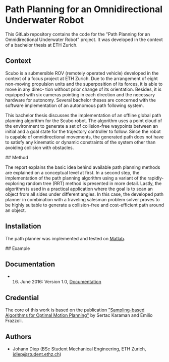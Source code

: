 # Path Planning for an Omnidirectional Underwater Robot

This GitLab repository contains the code for the "Path Planning for an Omnidirectional Underwater Robot" project. It was developed in the context of a bachelor thesis at ETH Zurich.

## Context

Scubo is a submersible ROV (remotely operated vehicle) developed in the context of a focus project at ETH Zurich. Due to the arrangement of eight non-moving propulsion units and the superposition of its forces, it is able to move in any direc- tion without prior change of its orientation. Besides, it is equipped with six cameras pointing in each direction and the necessary hardware for autonomy. Several bachelor theses are concerned with the software implementation of an autonomous path following system.

This bachelor thesis discusses the implementation of an offline global path planning algorithm for the Scubo robot. The algorithm uses a point cloud of the environment to generate a set of collision-free waypoints between an initial and a goal state for the trajectory controller to follow. Since the robot is capable of omnidirectional movements, the generated path does not have to satisfy any kinematic or dynamic constraints of the system other than avoiding collision with obstacles.

## Method

The report explains the basic idea behind available path planning methods are explained on a conceptual level at first. In a second step, the implementation of the path planning algorithm using a variant of the rapidly-exploring random tree (RRT) method is presented in more detail. Lastly, the algorithm is used in a practical application where the goal is to scan an object from all sides under different angles. In this case, the developed path planner in combination with a traveling salesman problem solver proves to be highly suitable to generate a collision-free and cost-efficient path around an object.

## Installation

The path planner was implemented and tested on [Matlab](https://ch.mathworks.com/de/products/matlab.html).


## Example


## Documentation

* 16. June 2016: Version 1.0, [Documentation](https://gitlab.com/jdiep/bachelor-thesis/blob/master/BA%20Report/report.pdf)

## Credential

The core of this work is based on the publication ["Sampling-based Algorithms for Optimal Motion Planning"](https://arxiv.org/pdf/1105.1186.pdf) by Sertac Karaman and Emilio Frazzoli.

## Authors

* Johann Diep (BSc Student Mechanical Engineering, ETH Zurich, jdiep@student.ethz.ch)
